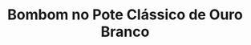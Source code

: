 ---
title: Bombom no Pote Clássico de Ouro Branco
description: 
category: Bombons
subcategory: Pote
flavor: Ouro Branco
price: 16
---